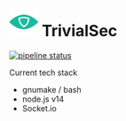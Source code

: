 # <img src=".repo/assets/icon-512x512.png"  width="52" height="52"> TrivialSec

[![pipeline status](https://gitlab.com/trivialsec/push-service/badges/main/pipeline.svg)](https://gitlab.com/trivialsec/push-service/commits/main)

Current tech stack

- gnumake / bash
- node.js v14
- Socket.io

